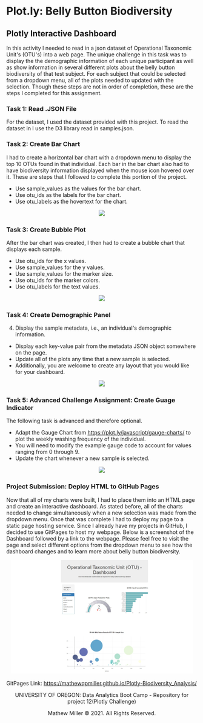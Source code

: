 # Plot.ly: Belly Button Biodiversity

## Plotly Interactive Dashboard

In this activity I needed to read in a json dataset of Operational Taxonomic Unit's (OTU's) into a web page. The unique challenge in this task was to display the the demographic information of each unique participant as well as show information in several different plots about the belly button biodiversity of that test subject.  For each subject that could be selected from a dropdown menu, all of the plots needed to updated with the selection.  Though these steps are not in order of completion, these are the steps I completed for this assignment.  

### Task 1: Read .JSON File  
For the dataset, I used the dataset provided with this project. To read the dataset in I use the D3 library read in samples.json.

### Task 2: Create Bar Chart
I had to create a horizontal bar chart with a dropdown menu to display the top 10 OTUs found in that individual. Each bar in the bar chart also had to have biodiversity information displayed when the mouse icon hovered over it. These are steps that I followed to complete this portion of the project.
* Use sample_values as the values for the bar chart.
* Use otu_ids as the labels for the bar chart.
* Use otu_labels as the hovertext for the chart.

<p align="center">
    <img src="https://github.com/mathewqpmiller/Plotly-Biodiversity_Analysis/blob/main/Images/my_bar_chart.JPG?raw=true" height ="350">
</p>

### Task 3: Create Bubble Plot
After the bar chart was created, I then had to create a bubble chart that displays each sample.
* Use otu_ids for the x values.
* Use sample_values for the y values.
* Use sample_values for the marker size.
* Use otu_ids for the marker colors.
* Use otu_labels for the text values.

<p align="center">
    <img src="https://github.com/mathewqpmiller/Plotly-Biodiversity_Analysis/blob/main/Images/my_bubble_plot.JPG?raw=true" height ="350">
</p>

### Task 4: Create Demographic Panel
4) Display the sample metadata, i.e., an individual's demographic information.
* Display each key-value pair from the metadata JSON object somewhere on the page.
* Update all of the plots any time that a new sample is selected.
* Additionally, you are welcome to create any layout that you would like for your dashboard.

<p align="center">
    <img src="https://github.com/mathewqpmiller/Plotly-Biodiversity_Analysis/blob/main/Images/my_demographics_panel.JPG?raw=true" height ="350">
</p>

### Task 5: Advanced Challenge Assignment: Create Guage Indicator
The following task is advanced and therefore optional.
* Adapt the Gauge Chart from https://plot.ly/javascript/gauge-charts/ to plot the weekly washing frequency of the individual.
* You will need to modify the example gauge code to account for values ranging from 0 through 9.
* Update the chart whenever a new sample is selected.

<p align="center">
    <img src="https://github.com/mathewqpmiller/Plotly-Biodiversity_Analysis/blob/main/Images/my_guage_indicator.JPG?raw=true" height ="300">
</p>

### Project Submission: Deploy HTML to GitHub Pages
Now that all of my charts were built, I had to place them into an HTML page and create an interactive dashboard. As stated before, all of the charts needed to change simultaneously when a new selection was made from the dropdown menu. Once that was complete I had to deploy my page to a static page hosting service. Since I already have my projects in GitHub, I decided to use GitPages to host my webpage.  Below is a screenshot of the Dashboard followed by a link to the webpage. Please feel free to visit the page and select different options from the dropdown menu to see how the dashboard changes and to learn more about belly button biodiversity.  

<p align="center">
    <img src="https://github.com/mathewqpmiller/Plotly-BiodiversityAnalysis/blob/main/Images/Dashboard.JPG?raw=true" height ="300">
</p>

GitPages Link: https://mathewqpmiller.github.io/Plotly-Biodiversity_Analysis/

<p align="center">
UNIVERSITY OF OREGON: Data Analytics Boot Camp - Repository for project 12(Plotly Challenge)
</p>
<p align="center">
Mathew Miller © 2021. All Rights Reserved.
</p>
